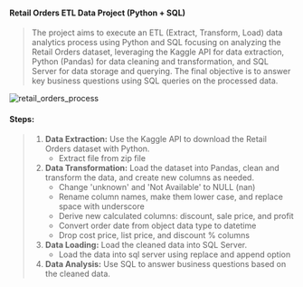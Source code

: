 #### Retail Orders ETL Data Project (Python + SQL)

> The project aims to execute an ETL (Extract, Transform, Load) data analytics process using Python and SQL focusing on analyzing the Retail Orders dataset, leveraging the Kaggle API for data extraction, Python (Pandas) for data cleaning and transformation, and SQL Server for data storage and querying.
> The final objective is to answer key business questions using SQL queries on the processed data.

![retail_orders_process](https://github.com/user-attachments/assets/2ae479a0-8183-40d2-bc9f-adf68b7ed4c9)

#### Steps:
> 1. **Data Extraction:** Use the Kaggle API to download the Retail Orders dataset with Python.
>    - Extract file from zip file
> 3. **Data Transformation:** Load the dataset into Pandas, clean and transform the data, and create new columns as needed.
>    - Change 'unknown' and 'Not Available' to NULL (nan)
>    - Rename column names, make them lower case, and replace space with underscore
>    - Derive new calculated columns: discount, sale price, and profit
>    - Convert order date from object data type to datetime
>    - Drop cost price, list price, and discount % columns
> 4. **Data Loading:** Load the cleaned data into SQL Server.
>    - Load the data into sql server using replace and append option
> 6. **Data Analysis:** Use SQL to answer business questions based on the cleaned data.
